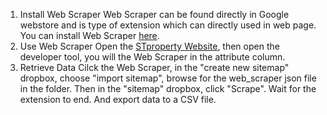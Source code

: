 1. Install Web Scraper
Web Scraper can be found directly in Google webstore and is type of extension which can directly used in web page.
You can install Web Scraper [here](https://chrome.google.com/webstore/detail/web-scraper-free-web-scra/jnhgnonknehpejjnehehllkliplmbmhn/).
2. Use Web Scraper
Open the [STproperty Website](https://www.stproperty.sg/search/rent/residential?bedrooms=1&isRoomRental=true&page=1), then open the developer tool, you will the Web Scraper in the attribute column.
3. Retrieve Data
Cilck the Web Scraper, in the "create new sitemap" dropbox, choose "import sitemap", browse for the web_scraper json file in the folder. Then in the "sitemap" dropbox, click "Scrape". 
Wait for the extension to end. And export data to a CSV file.